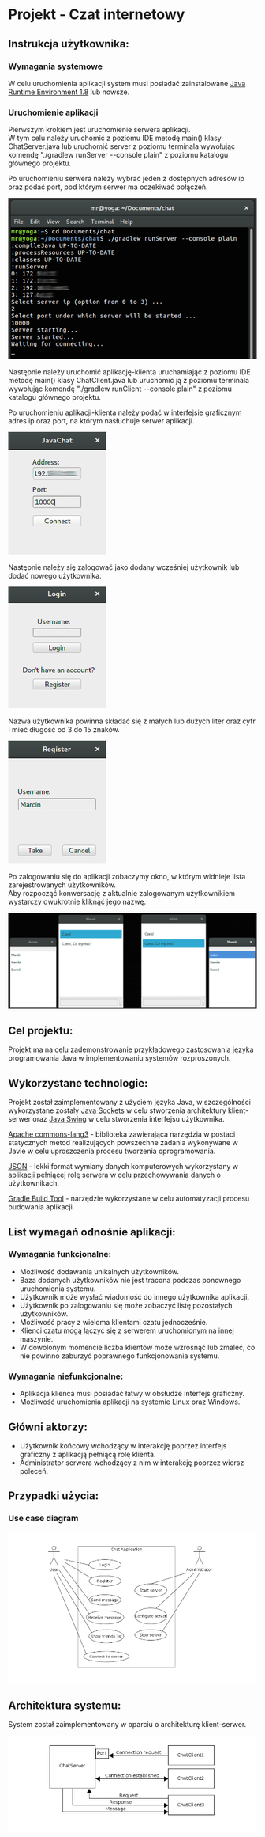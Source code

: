# Projekt - Czat internetowy  

## Instrukcja użytkownika:
### Wymagania systemowe
W celu uruchomienia aplikacji system musi posiadać zainstalowane  [Java Runtime Environment 1.8](http://www.oracle.com/technetwork/java/javase/downloads/jre8-downloads-2133155.html) lub nowsze.

### Uruchomienie aplikacji
Pierwszym krokiem jest uruchomienie serwera aplikacji.  
W tym celu należy uruchomić z poziomu IDE metodę main() klasy ChatServer.java lub uruchomić server 
z poziomu terminala wywołując komendę "./gradlew runServer --console plain" z poziomu katalogu głównego projektu.  

Po uruchomieniu serwera należy wybrać jeden z dostępnych adresów ip oraz podać port, pod którym serwer ma oczekiwać połączeń.  


![RunServer](https://github.com/MRejdych/chat/blob/master/imgs/runServer.png)  


Następnie należy uruchomić aplikację-klienta uruchamiając z poziomu IDE metodę main() klasy ChatClient.java lub 
uruchomić ją z poziomu terminala wywołując komendę "./gradlew runClient --console plain" z poziomu katalogu głównego projektu. 

Po uruchomieniu aplikacji-klienta należy podać w interfejsie graficznym adres ip oraz port, na którym
 nasłuchuje serwer aplikacji.  
 
![RunClient](https://github.com/MRejdych/chat/blob/master/imgs/runClient.png)  

Następnie należy się zalogować jako dodany wcześniej użytkownik lub dodać nowego użytkownika.    


![Login](https://github.com/MRejdych/chat/blob/master/imgs/login.png)  

Nazwa użytkownika powinna składać się z małych lub dużych liter oraz cyfr i mieć długość od 3 do 15 znaków.  
  
![Registration](https://github.com/MRejdych/chat/blob/master/imgs/registration.png)    
  
Po zalogowaniu się do aplikacji zobaczymy okno, w którym widnieje lista zarejestrowanych użytkowników.  
Aby rozpocząć konwersację z aktualnie zalogowanym użytkownikiem wystarczy dwukrotnie kliknąć jego nazwę.  
  
![Conversation](https://github.com/MRejdych/chat/blob/master/imgs/conversation.png)

## Cel projektu:
Projekt ma na celu zademonstrowanie przykładowego zastosowania języka programowania Java w implementowaniu systemów rozproszonych.  


## Wykorzystane technologie:
Projekt został zaimplementowany z użyciem języka Java, w szczególności wykorzystane zostały [Java Sockets](https://docs.oracle.com/javase/tutorial/networking/sockets/index.html) 
w celu stworzenia architektury klient-serwer oraz [Java Swing](https://docs.oracle.com/javase/tutorial/uiswing/components/index.html) 
w celu stworzenia interfejsu użytkownika.  

[Apache commons-lang3](https://commons.apache.org/proper/commons-lang/apidocs/org/apache/commons/lang3/package-summary.html) - biblioteka zawierająca narzędzia w postaci statycznych metod 
realizujących powszechne zadania wykonywane w Javie w celu uproszczenia procesu tworzenia oprogramowania.  

[JSON](http://json.org/) - lekki format wymiany danych komputerowych wykorzystany w aplikacji pełniącej 
rolę serwera w celu przechowywania danych o użytkownikach.  

[Gradle Build Tool](https://gradle.org/) - narzędzie wykorzystane w celu automatyzacji procesu budowania aplikacji.  

## List wymagań odnośnie aplikacji:
### Wymagania funkcjonalne:
- Możliwość dodawania unikalnych użytkowników.
- Baza dodanych użytkowników nie jest tracona podczas ponownego uruchomienia systemu.
- Użytkownik może wysłać wiadomość do innego użytkownika aplikacji.
- Użytkownik  po zalogowaniu się może zobaczyć listę pozostałych użytkowników.
- Możliwość pracy z wieloma klientami czatu jednocześnie.
- Klienci czatu mogą łączyć się z serwerem uruchomionym na innej maszynie.
- W dowolonym momencie liczba klientów może wzrosnąć lub zmaleć, co nie powinno zaburzyć poprawnego funkcjonowania systemu.
### Wymagania niefunkcjonalne:
- Aplikacja klienca musi posiadać łatwy w obsłudze interfejs graficzny.
- Możliwość uruchomienia aplikacji na systemie Linux oraz Windows.


## Główni aktorzy:
- Użytkownik końcowy wchodzący w interakcję poprzez interfejs graficzny z aplikacją pełniącą rolę klienta.
- Administrator serwera wchodzący z nim w interakcję poprzez wiersz poleceń.   

## Przypadki użycia:
### Use case diagram
<p align="center">
    <img src="https://github.com/MRejdych/chat/blob/master/imgs/use-case.png?raw=true"" />
</p>  


## Architektura systemu:  

System został zaimplementowany w oparciu o architekturę klient-serwer.  
  
<p align="center">
  <img src="https://github.com/MRejdych/chat/blob/master/imgs/client-server.png?raw=true"/>
</p>






